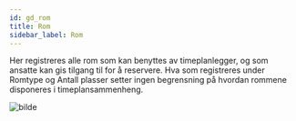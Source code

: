 ```yaml
---
id: gd_rom
title: Rom
sidebar_label: Rom
---
```


Her registreres alle rom som kan benyttes av timeplanlegger, og som ansatte kan gis tilgang til for å reservere. Hva som registreres under Romtype og Antall plasser setter ingen begrensning på hvordan rommene disponeres i timeplansammenheng.

![bilde](https://github.com/BarmanHanssen/iskole/assets/80097133/02551864-348b-44fb-aca0-80d36b1364a9)
